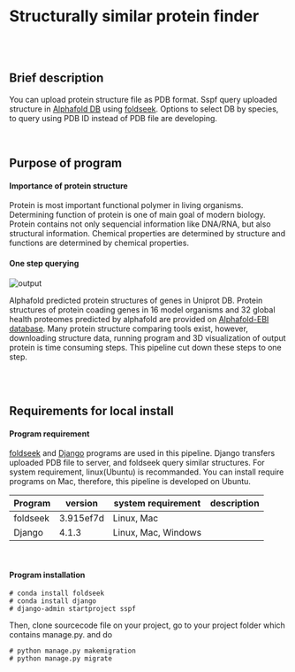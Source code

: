 Structurally similar protein finder
======================================

<br/><br/>

## Brief description

You can upload protein structure file as PDB format. Sspf query uploaded structure in [Alphafold DB](https://alphafold.ebi.ac.uk/) using [foldseek](https://github.com/steineggerlab/foldseek). Options to select DB by species, to query using PDB ID instead of PDB file are developing.

<br/>

## Purpose of program

#### Importance of protein structure

Protein is most important functional polymer in living organisms. Determining function of protein is one of main goal of modern biology. Protein contains not only sequencial information like DNA/RNA, but also structural information. Chemical properties are determined by structure and functions are determined by chemical properties. 


#### One step querying

![output](https://user-images.githubusercontent.com/104611489/208581150-3f4d9fd2-9abf-4490-bd4a-a24fc5300b25.png)



Alphafold predicted protein structures of genes in Uniprot DB. Protein structures of protein coading genes in 16 model organisms and 32 global health proteomes predicted by alphafold are provided on [Alphafold-EBI database](https://alphafold.ebi.ac.uk/download). Many protein structure comparing tools exist, however, downloading structure data, running program and 3D visualization of output protein is time consuming steps. This pipeline cut down these steps to one step. 

<br/><br/>

## Requirements for local install


#### Program requirement

[foldseek](https://github.com/steineggerlab/foldseek/blob/master/README.md) and [Django](https://www.djangoproject.com/) programs are used in this pipeline. Django transfers uploaded PDB file to server, and foldseek query similar structures. For system requirement, linux(Ubuntu) is recommanded. You can install require programs on Mac, therefore, this pipeline is developed on Ubuntu.

|Program|version|system requirement|description|
|---|---|---|---|
|foldseek|3.915ef7d|Linux, Mac||
|Django|4.1.3|Linux, Mac, Windows||
    
<br/>

#### Program installation

    # conda install foldseek
    # conda install django
    # django-admin startproject sspf
 
Then, clone sourcecode file on your project, go to your project folder which contains manage.py. and do
 
    # python manage.py makemigration
    # python manage.py migrate



<br/><br/>





